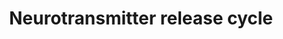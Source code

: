 ---
annotations:
- id: PW:0000003
  parent: signaling pathway
  type: Pathway Ontology
  value: signaling pathway
- id: PW:0000059
  parent: signaling pathway
  type: Pathway Ontology
  value: signaling pathway pertinent to the brain and nervous system
authors:
- MaintBot
- ReactomeTeam
- Anwesha
- Ryanmiller
- Mkutmon
description: Neurotransmitter is stored in the synaptic vesicle in the pre-synaptic
  terminal prior to its release in the synaptic cleft upon depolarization of the pre-synaptic
  membrane. The release of the neurotransmitter is a multi-step process that is controlled
  by electrical signals passing through the axons in form of action potential. Neurotransmitters
  include glutamate, acetylcholine, nor-epinephrine,  dopamine and seratonin. Each
  of the neurotransmitter cycle is independently described.  View original pathway
  at [http://www.reactome.org/PathwayBrowser/#DIAGRAM=112310 Reactome].
last-edited: 2021-01-25
organisms:
- Homo sapiens
redirect_from:
- /index.php/Pathway:WP1871
- /instance/WP1871
revision: null
schema-jsonld:
- '@context': https://schema.org/
  '@id': https://wikipathways.github.io/pathways/WP1871.html
  '@type': Dataset
  creator:
    '@type': Organization
    name: WikiPathways
  description: Neurotransmitter is stored in the synaptic vesicle in the pre-synaptic
    terminal prior to its release in the synaptic cleft upon depolarization of the
    pre-synaptic membrane. The release of the neurotransmitter is a multi-step process
    that is controlled by electrical signals passing through the axons in form of
    action potential. Neurotransmitters include glutamate, acetylcholine, nor-epinephrine,  dopamine
    and seratonin. Each of the neurotransmitter cycle is independently described.  View
    original pathway at [http://www.reactome.org/PathwayBrowser/#DIAGRAM=112310 Reactome].
  keywords:
  - 3,4-dihydroxyphenylglycolaldehyde
  - 5HT
  - '5HT '
  - 'AA '
  - ADP
  - APBA1
  - 'APBA1 '
  - ARL6IP5
  - ATP
  - Ac-CoA
  - AcCho
  - Acetylcholine Loaded
  - 'BZRAP1 '
  - CASK
  - 'CASK '
  - CHAT
  - CPLX1
  - 'CPLX1 '
  - Ca2+
  - 'Ca2+ '
  - Cho
  - Cl-
  - CoA-SH
  - DA
  - 'DA '
  - 'DDCX '
  - Docked Glutamate
  - Docked Noradrenalin
  - Docked acetylcholine
  - Docked dopamine
  - Docked serotonin
  - Dopamine loaded
  - ETA
  - Empty Acetylcholine
  - Empty Glutamate
  - 'FAD '
  - FAs
  - GABA synthesis,
  - 'GLS '
  - GLS dimers
  - 'GLS2 '
  - 'Glu '
  - Glutamate loaded
  - H+
  - H2O
  - H2O2
  - K+
  - L-Gln
  - L-Glu
  - LIN7:CASK:APBA1
  - 'LIN7A '
  - LIN7A,B,C
  - 'LIN7B '
  - 'LIN7C '
  - Loaded Synaptic
  - 'MAOA '
  - MAOA:FAD
  - 'MYSA '
  - 'NAAA (126-349) '
  - 'NAAA (29-125) '
  - NAAA dimer
  - NAEs
  - 'NARAC-ETA '
  - NAd
  - 'NAd '
  - NH3
  - NH4+
  - 'NLAU-ETA '
  - 'NMYS-ETA '
  - 'NOLE-ETA '
  - 'NPALM-ETA '
  - 'NSTEA-ETA '
  - Na+
  - Noradrenalin loaded
  - 'O-acetylcholine '
  - O2
  - 'OLEA '
  - 'PALM '
  - 'PPFIA1 '
  - 'PPFIA2 '
  - 'PPFIA3 '
  - 'PPFIA4 '
  - Pi
  - RAB3A
  - 'RAB3A '
  - 'RIMS1 '
  - RIMS1:UNC13B:BZRAP1:Alpha-liprin
  - SLC17A7
  - 'SLC17A7 '
  - SLC18A2
  - 'SLC18A2 '
  - SLC18A3
  - 'SLC18A3 '
  - 'SLC1A1 '
  - SLC1A1-3,6,7
  - 'SLC1A2 '
  - 'SLC1A3 '
  - 'SLC1A6 '
  - 'SLC1A7 '
  - 'SLC22A1 '
  - SLC22A1,SLC22A2
  - SLC22A2
  - 'SLC22A2 '
  - SLC38A2
  - SLC5A7
  - SNAP25
  - 'SNAP25 '
  - SNARE complex
  - SNARE complex:Ca2+
  - 'STEA '
  - STX1A
  - 'STX1A '
  - STXBP1-1
  - 'STXBP1-1 '
  - 'SYN1 '
  - 'SYN2 '
  - 'SYN3 '
  - SYT1
  - 'SYT1 '
  - Serotonin loaded
  - Synapsin
  - Synaptic Vesicle
  - UNC13B
  - 'UNC13B '
  - 'VAMP2 '
  - Vesicle
  - and degradation
  - loaded Synaptic
  - loaded synaptic
  - release, reuptake
  - synaptic vesicle
  - vesicle
  license: CC0
  name: Neurotransmitter release cycle
seo: CreativeWork
title: Neurotransmitter release cycle
wpid: WP1871
---